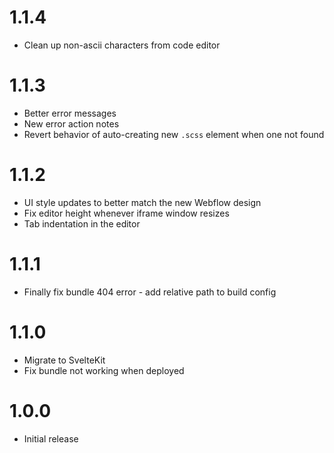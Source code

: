 # 1.1.4

- Clean up non-ascii characters from code editor

# 1.1.3

- Better error messages
- New error action notes
- Revert behavior of auto-creating new `.scss` element when one not found

# 1.1.2

- UI style updates to better match the new Webflow design
- Fix editor height whenever iframe window resizes
- Tab indentation in the editor

# 1.1.1

- Finally fix bundle 404 error - add relative path to build config

# 1.1.0

- Migrate to SvelteKit
- Fix bundle not working when deployed

# 1.0.0

- Initial release
